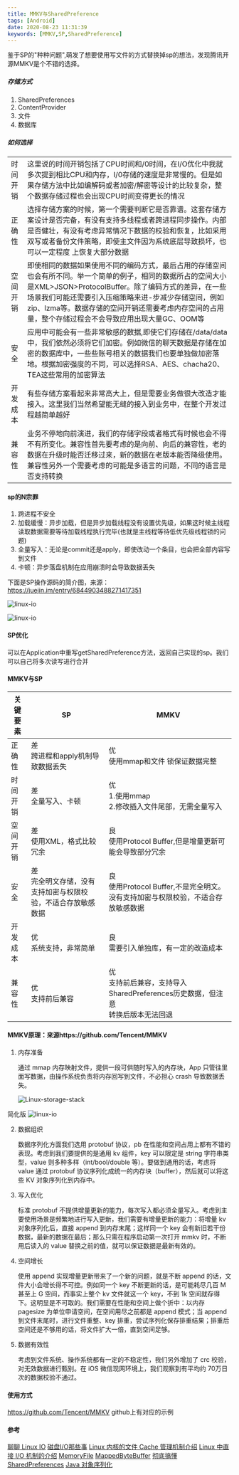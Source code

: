 ```yaml
---
title: MMKV与SharedPreference
tags: [Android]
date: 2020-08-23 11:31:39
keywords: [MMKV,SP,SharedPreference]
---
```


鉴于SP的"种种问题",萌发了想要使用写文件的方式替换掉sp的想法，发现腾讯开源MMKV是个不错的选择。

<!--more-->

##### 存储方式

1. SharedPreferences
2. ContentProvider
3. 文件
4. 数据库

#####  如何选择

|          |                                                              |
| -------- | ------------------------------------------------------------ |
| 时间开销 | 这里说的时间开销包括了CPU时间和/0时间，在I/O优化中我就多次提到相比CPU和内存，I/0存储的速度是非常慢的。但是如果存储方法中比如编解码或者加密/解密等设计的比较复杂，整个数据存储过程也会出现CPU时间变得更长的情况 |
| 正确性   | 选择存储方案的时候，第一个需要判断它是否靠谱。这套存储方案设计是否完备，有没有支持多线程或者跨进程同步操作。内部是否健壮，有没有考虑异常情况下数据的校验和恢复，比如采用双写或者备份文件策略，即使主文件因为系统底层导致损坏，也可以一定程度 上恢复大部分数据 |
| 空间开销 | 即使相同的数据如果使用不同的编码方式，最后占用的存储空间也会有所不同。举一个简单的例子，相同的数据所占的空间大小是XML>JSON>ProtocolBuffer。除了编码方式的差异，在一些场景我们可能还需要引入压缩策略来进-步减少存储空间，例如zip、lzma等。数据存储的空间开销还需要考虑内存空间的占用量，整个存储过程会不会导致应用出现大量GC、OOM等 |
| 安全     | 应用中可能会有一些非常敏感的数据,即使它们存储在/data/data中，我们依然必须将它们加密。例如微信的聊天数据是存储在加密的数据库中，一些些账号相关的数据我们也要单独做加密落地。根据加密强度的不同，可以选择RSA、AES、chacha20、 TEA这些常用的加密算法 |
| 开发成本 | 有些存储方案看起来非常高大上，但是需要业务做很大改造才能接入。这里我们当然希望能无缝的接入到业务中，在整个开发过程越简单越好 |
| 兼容性   | 业务不停地向前演进，我们的存储字段或者格式有时候也会不得不有所变化。兼容性首先要考虑的是向前、向后的兼容性，老的数据在升级时能否迁移过来，新的数据在老版本能否降级使用。兼容性另外一个需要考虑的可能是多语言的问题，不同的语言是否支持转换 |



#### sp的N宗罪

1. 跨进程不安全
2. 加载缓慢：异步加载，但是异步加载线程没有设置优先级，如果这时候主线程读取数据需要等待加载线程执行完毕(也就是主线程等待低优先级线程锁的问题)
3. 全量写入：无论是commit还是apply，即使改动一个条目，也会把全部内容写到文件
4. 卡顿：异步落盘机制在应用崩溃时会导致数据丢失

下面是SP操作源码的简介图，来源：https://juejin.im/entry/6844903488271417351

![linux-io](/image/Android/MMKV/apply.png)

![linux-io](/image/Android/MMKV/commit.png)



#### SP优化

可以在Application中重写getSharedPreference方法，返回自己实现的sp。我们可以自己将多次读写进行合并



#### MMKV与SP



| 关键要素 | SP                                                           | MMKV                                                         |
| -------- | ------------------------------------------------------------ | ------------------------------------------------------------ |
| 正确性   | 差<br>跨进程和apply机制导致数据丢失                          | 优<br>使用mmap和文件 锁保证数据完整                          |
| 时间开销 | 差<br>全量写入、卡顿                                         | 优<br>1.使用mmap<br/>2.修改插入文件尾部，无需全量写入        |
| 空间开销 | 差<br>使用XML，格式比较冗余                                  | 良<br/>使用Protocol Buffer,但是增量更新可能会导致部分冗余    |
| 安全     | 差<br/>完全明文存储，没有支持加密与权限校验，不适合存放敏感数据 | 良<br/>使用Protocol Buffer,不是完全明文。没有支持加密与权限校验，不适合存放敏感数据 |
| 开发成本 | 优<br/>系统支持，非常简单                                    | 良<br/>需要引入单独库，有一定的改造成本                      |
| 兼容性   | 优<br/>支持前后兼容                                          | 优<br/>支持前后兼容，支持导入<br/>SharedPreferences历史数据，但注意<br/>转换后版本无法回退 |



#### MMKV原理：来源https://github.com/Tencent/MMKV

1. 内存准备

   通过 mmap 内存映射文件，提供一段可供随时写入的内存块，App 只管往里面写数据，由操作系统负责将内存回写到文件，不必担心 crash 导致数据丢失。

   ![Linux-storage-stack](/image/Android/MMKV/Linux-storage-stack.png)

简化版
   ![linux-io](/image/Android/MMKV/linux-io.png)

2. 数据组织

   数据序列化方面我们选用 protobuf 协议，pb 在性能和空间占用上都有不错的表现。考虑到我们要提供的是通用 kv 组件，key 可以限定是 string 字符串类型，value 则多种多样（int/bool/double 等）。要做到通用的话，考虑将 value 通过 protobuf 协议序列化成统一的内存块（buffer），然后就可以将这些 KV 对象序列化到内存中。

3. 写入优化

   标准 protobuf 不提供增量更新的能力，每次写入都必须全量写入。考虑到主要使用场景是频繁地进行写入更新，我们需要有增量更新的能力：将增量 kv 对象序列化后，直接 append 到内存末尾；这样同一个 key 会有新旧若干份数据，最新的数据在最后；那么只需在程序启动第一次打开 mmkv 时，不断用后读入的 value 替换之前的值，就可以保证数据是最新有效的。

4. 空间增长

   使用 append 实现增量更新带来了一个新的问题，就是不断 append 的话，文件大小会增长得不可控。例如同一个 key 不断更新的话，是可能耗尽几百 M 甚至上 G 空间，而事实上整个 kv 文件就这一个 key，不到 1k 空间就存得下。这明显是不可取的。我们需要在性能和空间上做个折中：以内存 pagesize 为单位申请空间，在空间用尽之前都是 append 模式；当 append 到文件末尾时，进行文件重整、key 排重，尝试序列化保存排重结果；排重后空间还是不够用的话，将文件扩大一倍，直到空间足够。

5. 数据有效性

   考虑到文件系统、操作系统都有一定的不稳定性，我们另外增加了 crc 校验，对无效数据进行甄别。在 iOS 微信现网环境上，我们观察到有平均约 70万日次的数据校验不通过。

#### 使用方式

https://github.com/Tencent/MMKV github上有对应的示例



#### 参考

[聊聊 Linux IO](http://www.0xffffff.org/2017/05/01/41-linux-io/)
[磁盘I/O那些事](https://tech.meituan.com/2017/05/19/about-desk-io.html)
[Linux 内核的文件 Cache 管理机制介绍](https://www.ibm.com/developerworks/cn/linux/l-cache/index.html)
[Linux 中直接 I/O 机制的介绍](https://www.ibm.com/developerworks/cn/linux/l-cn-directio/index.html)
[MemoryFile](https://developer.android.com/reference/android/os/MemoryFile)
[MappedByteBuffer](https://developer.android.com/reference/java/nio/MappedByteBuffer)
[彻底搞懂 SharedPreferences](https://juejin.im/entry/6844903488271417351)
[Java 对象序列化]( https://developer.ibm.com/zh/articles/j-5things1/)